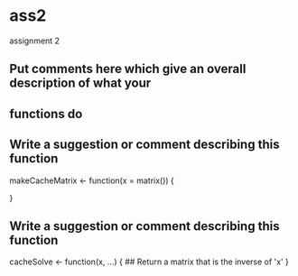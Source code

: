 # ass2
assignment 2 

## Put comments here which give an overall description of what your
## functions do

## Write a suggestion or comment describing this function

makeCacheMatrix <- function(x = matrix()) {

}


## Write a suggestion or comment describing this function

cacheSolve <- function(x, ...) {
        ## Return a matrix that is the inverse of 'x'
}
